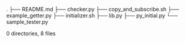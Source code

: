 .
├── README.md
├── checker.py
├── copy_and_subscribe.sh
├── example_getter.py
├── initializer.sh
├── lib.py
├── py_initial.py
└── sample_tester.py

0 directories, 8 files

